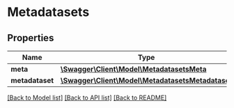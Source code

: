 # Metadatasets

## Properties
Name | Type | Description | Notes
------------ | ------------- | ------------- | -------------
**meta** | [**\Swagger\Client\Model\MetadatasetsMeta**](MetadatasetsMeta.md) |  | [optional] 
**metadataset** | [**\Swagger\Client\Model\MetadatasetsMetadataset**](MetadatasetsMetadataset.md) |  | [optional] 

[[Back to Model list]](../README.md#documentation-for-models) [[Back to API list]](../README.md#documentation-for-api-endpoints) [[Back to README]](../README.md)


